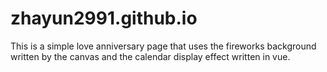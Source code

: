 # zhayun2991.github.io

This is a simple love anniversary page that uses the fireworks background written by the canvas and the calendar display effect written in vue.
